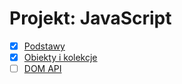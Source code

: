 # Projekt: JavaScript

- [x] [Podstawy](./basics/README.md)
- [x] [Obiekty i kolekcje](./complex-types/README.md)
- [ ] [DOM API](./dom/README.md)

